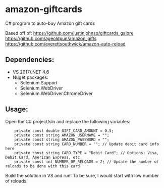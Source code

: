 # amazon-giftcards

C# program to auto-buy Amazon gift cards

Based off of: 
https://github.com/justinjohnso/giftcards_galore
https://github.com/ageoldpun/amazon_gifts
https://github.com/everettsouthwick/amazon-auto-reload


## Dependencies:
* VS 2017/.NET 4.6
* Nuget packages:
  * Selenium.Support
  * Selenium.WebDriver
  * Selenium.WebDriver.ChromeDriver

## Usage:

Open the C# project/sln and replace the following variables:

        private const double GIFT_CARD_AMOUNT = 0.5;
        private const string AMAZON_USERNAME = "";
        private const string AMAZON_PASSWORD = ""; 
        private const string CARD_NUMBER = ""; // Update debit card info here
        private const string CARD_TYPE = "Debit Card"; // Options: Visa, Debit Card, American Express, etc
        private const int NUMBER_OF_RELOADS = 2; // Update the number of reloads to be done with this card

Build the solution in VS and run!
To be sure, I would start with low number of reloads.